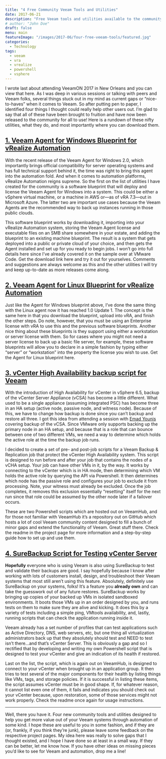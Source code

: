```yaml
---
title: "4 Free Community Veeam Tools and Utilities"
date: 2017-06-21
description: "Free Veeam tools and utilities available to the community."
# author: "John Doe"
draft: false
menu: main
featureImage: "/images/2017-06/four-free-veeam-tools/featured.jpg"
categories:
  - Technology
tags:
  - veeam
  - vra
  - vrealize
  - powershell
  - vsphere
---
```


I wrote last about attending VeeamON 2017 in New Orleans and you can view that here. As I was deep in various sessions or talking with peers and Veeam folks, several things stuck out in my mind as current gaps or “nice-to-haves” when it comes to Veeam. So after putting pen to paper, I identified four things I thought could really help other users out. I’m glad to say that all of these have been brought to fruition and have now been released to the community for all to use! Here is a rundown of these nifty utilities, what they do, and most importantly where you can download them.

## [**1. Veeam Agent for Windows Blueprint for vRealize Automation**](https://code.vmware.com/samples/2301/veeam-agent-for-windows)

With the recent release of the Veeam Agent for Windows 2.0, which importantly brings official compatibility for server operating systems and has full technical support behind it, the time was right to bring this agent into the automation fold. And when it comes to automation platforms, vRealize Automation reigns supreme. So the first on the list of utilities I have created for the community is a software blueprint that will deploy and license the Veeam Agent for Windows into a system. This could be either a vSphere virtual machine, or a machine in AWS or—as of vRA 7.3—out in Microsoft Azure. The latter two are important use cases because the Veeam Agents are the recommended way to back up instances running in those public clouds.

This software blueprint works by downloading it, importing into your vRealize Automation system, storing the Veeam Agent license and executable files on an SMB share somewhere in your estate, and adding the blueprint to an existing machine blueprint. The result is a system that gets deployed into a public or private cloud of your choice, and then gets the Agent installed and set up for you ready to begin jobs. I won’t go into full details here since I’ve already covered it on the sample over at VMware Code. Get the download link here and try it out for yourselves. Comments and suggestions are always welcome as this and the other utilities I will try and keep up-to-date as more releases come along.

## [**2. Veeam Agent for Linux Blueprint for vRealize Automation**](https://code.vmware.com/samples/2320/veeam-agent-for-linux)

Just like the Agent for Windows blueprint above, I’ve done the same thing with the Linux agent now it has reached 1.0 Update 1. The concept is the same here in that you download the blueprint, upload into vRA, and finish the other steps. Do note, however, that you must be using an Enterprise license with vRA to use this and the previous software blueprints. Another nice thing about these blueprints is they support using either a workstation or server license with them. So for cases where you might not need a server license to back up a basic file server, for example, these software blueprints will allow you to declare in a simple fashion by typing either “server” or “workstation” into the property the license you wish to use. Get the Agent for Linux blueprint here.

## [**3. vCenter High Availability backup script for Veeam**](https://github.com/VeeamHub/powershell/tree/master/vCHA-Backup)

With the introduction of High Availability for vCenter in vSphere 6.5, backup of the vCenter Server Appliance (vCSA) has become a little different. What used to be a single appliance (assuming integrated PSC) has become three in an HA setup (active node, passive node, and witness node). Because of this, we have to change how backup is done since you can’t backup and restore all three. I got this idea from attending a session with [Emad Younis](https://twitter.com/emad_younis) covering backup of the vCSA. Since VMware only supports backing up the primary node in an HA setup, and because that is a role that can bounce between one of two different VMs, we need a way to determine which holds the active role at the time the backup job runs.

I decided to create a set of pre- and post-job scripts for a Veeam Backup & Replication job that protect the vCenter High Availability system. This script is designed to run before and after your job that contains the nodes of a vCHA setup. Your job can have other VMs in it, by the way. It works by connecting to the vCenter which is in HA mode, then determining which VM holds the active role by querying the API via Powershell. It then determines which node has the passive role and configures your job to exclude it from processing. Note, your witness must already be excluded. Once the job completes, it removes this exclusion essentially “resetting” itself for the next run since that role could be assumed by the other node later if a failover occurs.

These are two Powershell scripts which are hosted out on VeeamHub, and for those not familiar with VeeamHub it’s a repository out on GitHub which hosts a lot of cool Veeam community content designed to fill a bunch of minor gaps and extend the functionality of Veeam. Great stuff there. Check the readme in the project page for more information and a step-by-step guide how to set up and use them.

## [**4. SureBackup Script for Testing vCenter Server**](https://github.com/VeeamHub/powershell/tree/master/BR-Surebackup-vCenterCheck)

**Hopefully** everyone who is using Veeam is also using SureBackup to test and validate their backups are good. I say hopefully because I know after working with lots of customers install, design, and troubleshoot their Veeam systems that most still aren’t using this feature. Absolutely, definitely use SureBackup on your systems, folks! It’s a feature you **already own** and can take the guesswork out of any future restores. SureBackup works by bringing up copies of your backed up VMs in isolated sandboxed environments. It boots those VMs up in an order designed by you, and runs tests on them to make sure they are alive and kicking. It does this by a variety of tests including a simple ping, VMtools availability, and, lastly, running scripts that can check the application running inside it.

Veeam already has a set number of profiles that can test applications such as Active Directory, DNS, web servers, etc, but one thing all virtualization administrators back up that they absolutely should test and NEED to test isn’t there…and that’s vCenter Server. This is obviously a gap and so I rectified that by developing and writing my own Powershell script that is designed to test your vCenter and give an indication of its health if restored.

Last on the list, the script, which is again out on VeeamHub, is designed to connect to your vCenter when brought up in an application group. It then tries to test several of the major components for their health by listing things like VMs, tags, and storage policies. If it is successful in listing these items, the script assumes vCenter must be in good shape. If, for whatever reason, it cannot list even one of them, it fails and indicates you should check out your vCenter because, upon restoration, some of those services might not work properly. Check the readme once again for usage instructions.

---

Well, there you have it. Four new community tools and utilities designed to help you get more value out of your Veeam systems through automation of some kind. I hope these are useful to you in some fashion, and if they are (or, frankly, if you think they’re junk), please leave some feedback on the respective project pages. My idea here was really to solve gaps that I thought existed, and I hope I have done so at least in a small way. If they can be better, let me know how. If you have other ideas on missing pieces you’d like to see for Veeam and automation, drop me a line!
